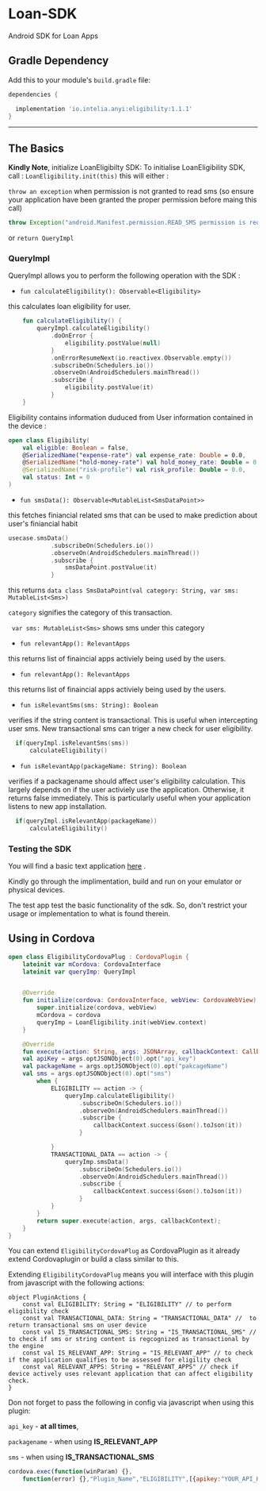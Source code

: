 # Loan-SDK
Android SDK for Loan Apps

## Gradle Dependency

Add this to your module's `build.gradle` file:

```gradle
dependencies {

  implementation 'io.intelia.anyi:eligibility:1.1.1'
}
```

---

## The Basics

**Kindly Note**, initialize LoanEligibilty SDK:
To initialise LoanEligibility SDK, call : `LoanEligibility.init(this)`
this will either : 

`throw an exception` when permission is not granted to read sms (so ensure your application have been granted the proper permission before maing this call)

```java
throw Exception("android.Manifest.permission.READ_SMS permission is required")
```

or  `return QueryImpl`

### QueryImpl

QueryImpl allows you to perform the following operation with the SDK :


* `fun calculateEligibility(): Observable<Eligibility>`

this calculates loan eligibility for user. 

```kotlin
    fun calculateEligibility() {
        queryImpl.calculateEligibility()
            .doOnError {
                eligibility.postValue(null)
            }
            .onErrorResumeNext(io.reactivex.Observable.empty())
            .subscribeOn(Schedulers.io())
            .observeOn(AndroidSchedulers.mainThread())
            .subscribe {
                eligibility.postValue(it)
            }
    }
```

Eligibility contains information duduced from User information contained in the device :

```kotlin
open class Eligibility(
    val eligible: Boolean = false,
    @SerializedName("expense-rate") val expense_rate: Double = 0.0,
    @SerializedName("hold-money-rate") val hold_money_rate: Double = 0.0,
    @SerializedName("risk-profile") val risk_profile: Double = 0.0,
    val status: Int = 0
)
```

* `fun smsData(): Observable<MutableList<SmsDataPoint>>`

this fetches finiancial related sms that can be used to make prediction about user's finiancial habit

```kotlin
usecase.smsData()
            .subscribeOn(Schedulers.io())
            .observeOn(AndroidSchedulers.mainThread())
            .subscribe {
                smsDataPoint.postValue(it)
            }
```
this returns `data class SmsDataPoint(val category: String, var sms: MutableList<Sms>)`

`category` signifies the category of this transaction.

` var sms: MutableList<Sms>` shows sms under this category

* `fun relevantApp(): RelevantApps`

this returns list of finaincial apps activiely being used by the users. 


* `fun relevantApp(): RelevantApps`

this returns list of finaincial apps activiely being used by the users. 

* `fun isRelevantSms(sms: String): Boolean`

verifies if the string content is transactional. This is useful when intercepting user sms. New transactional sms can triger a new check for user eligibility. 

```kotlin 
  if(queryImpl.isRelevantSms(sms))
      calculateEligibility()
 ```

* `fun isRelevantApp(packageName: String): Boolean`

verifies if a packagename should affect user's eligibility calculation. This largely depends on if the user activiely use the application. 
Otherwise, it returns false immediately. This is particularly useful when your application listens to new app installation. 

```kotlin 
  if(queryImpl.isRelevantApp(packageName))
      calculateEligibility()
 ```
 
### Testing the SDK

You will find a basic text application [here](https://github.com/intelia/Loan-SDK/tree/master/app) .

Kindly go through the implimentation, build and run on your emulator or physical devices.

The test app test the basic functionality of the sdk. So, don't restrict your usage or implementation to what is found therein. 

## Using in Cordova 

```kotlin
open class EligibilityCordovaPlug : CordovaPlugin {
    lateinit var mCordova: CordovaInterface
    lateinit var queryImp: QueryImpl


    @Override
    fun initialize(cordova: CordovaInterface, webView: CordovaWebView) {
        super.initialize(cordova, webView)
        mCordova = cordova
        queryImp = LoanEligibility.init(webView.context)
    }

    @Override
    fun execute(action: String, args: JSONArray, callbackContext: CallbackContext): Boolean {
    val apiKey = args.optJSONObject(0).opt("api_key")
    val packageName = args.optJSONObject(0).opt("pakcageName")
    val sms = args.optJSONObject(0).opt("sms")
        when {
            ELIGIBILITY == action -> {
                queryImp.calculateEligibility()
                    .subscribeOn(Schedulers.io())
                    .observeOn(AndroidSchedulers.mainThread())
                    .subscribe {
                        callbackContext.success(Gson().toJson(it))
                    }

            }
            TRANSACTIONAL_DATA == action -> {
                queryImp.smsData()
                    .subscribeOn(Schedulers.io())
                    .observeOn(AndroidSchedulers.mainThread())
                    .subscribe {
                        callbackContext.success(Gson().toJson(it))
                    }
            }
        }
        return super.execute(action, args, callbackContext);
    }
}
```

You can extend `EligibilityCordovaPlug` as CordovaPlugin as it already extend Cordovaplugin or build a class similar to this.

Extending `EligibilityCordovaPlug` means you will interface with this plugin from javascript with the following actions:

```
object PluginActions {
    const val ELIGIBILITY: String = "ELIGIBILITY" // to perform eligibility check
    const val TRANSACTIONAL_DATA: String = "TRANSACTIONAL_DATA" //  to return transactional sms on user device
    const val IS_TRANSACTIONAL_SMS: String = "IS_TRANSACTIONAL_SMS" // to check if sms or string content is regcognized as transactional by the engine
    const val IS_RELEVANT_APP: String = "IS_RELEVANT_APP" // to check if the application qualifies to be assessed for eligility check
    const val RELEVANT_APPS: String = "RELEVANT_APPS" // check if device actively uses relevant application that can affect eligibility check.
}
```

Don not forget to pass the following in config via javascript when using this plugin:

`api_key` - **at all times**, 

`packagename` - when using **IS_RELEVANT_APP**

`sms` - when using **IS_TRANSACTIONAL_SMS**

```javascript
cordova.exec(function(winParam) {},
    function(error) {},"Plugin_Name","ELIGIBILITY",[{apikey:"YOUR_API_KEY_HERE","sms": "CONTENT_HERE", "packagename": "PACKAGENAME_HERE"}]);
```
